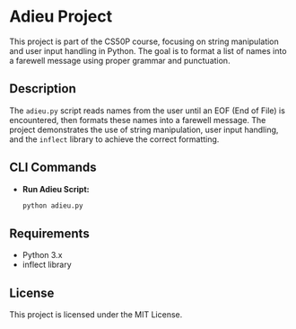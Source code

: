 # Adieu Project

This project is part of the CS50P course, focusing on string manipulation and user input handling in Python. The goal is to format a list of names into a farewell message using proper grammar and punctuation.

## Description

The `adieu.py` script reads names from the user until an EOF (End of File) is encountered, then formats these names into a farewell message. The project demonstrates the use of string manipulation, user input handling, and the `inflect` library to achieve the correct formatting.

## CLI Commands

- **Run Adieu Script:**

  ```sh
  python adieu.py
  ```

## Requirements

- Python 3.x
- inflect library

## License

This project is licensed under the MIT License.

